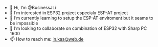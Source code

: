 - 👋 Hi, I’m @BusinessJLi
- 👀 I’m interested in ESP32 project especialy ESP-AT project
- 🌱 I’m currently learning to setup the ESP-AT enviroment but it seams to be impossible
- 💞️ I’m looking to collaborate on combination of ESP32 with Sharp PC 1600
- 📫 How to reach me: in.kas@web.de

<!---
BusinessJLi/BusinessJLi is a ✨ special ✨ repository because its `README.md` (this file) appears on your GitHub profile.
You can click the Preview link to take a look at your changes.
--->
